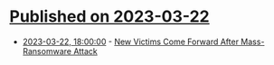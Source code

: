 # [Published on 2023-03-22](index.md)

* [2023-03-22, 18:00:00](https://it.slashdot.org/story/23/03/22/1643233/new-victims-come-forward-after-mass-ransomware-attack?utm_source=rss1.0mainlinkanon&utm_medium=feed) - [New Victims Come Forward After Mass-Ransomware Attack](https://it.slashdot.org/story/23/03/22/1643233/new-victims-come-forward-after-mass-ransomware-attack?utm_source=rss1.0mainlinkanon&utm_medium=feed)
